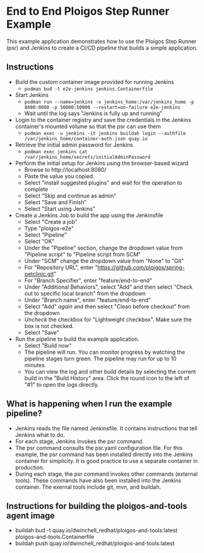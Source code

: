 # End to End Ploigos Step Runner Example
This example application demonstrates how to use the Ploigos Step Runner (psr) and Jenkins to create a CI/CD pipeline that builds a simple application.

## Instructions
* Build the custom container image provided for running Jenkins
  * `podman bud -t e2e-jenkins jenkins.Containerfile`
* Start Jenkins
  * `podman run --name=jenkins -v jenkins_home:/var/jenkins_home -p 8080:8080 -p 50000:50000 --restart=on-failure e2e-jenkins`
  * Wait until the log says "Jenkins is fully up and running"
* Login to the container registry and save the credentials in the Jenkins container's mounted volume so that the psr can use them
  * `podman exec -u jenkins -it jenkins buildah login --authfile /var/jenkins_home/container-auth.json quay.io`
* Retrieve the initial admin password for Jenkins
  * `podman exec jenkins cat /var/jenkins_home/secrets/initialAdminPassword`
* Perform the initial setup for Jenkins using the browser-based wizard
  * Browse to http://localhost:8080/
  * Paste the value you copied.
  * Select "install suggested plugins" and wait for the operation to complete
  * Select "Skip and continue as admin"
  * Select "Save and Finish"
  * Select "Start using Jenkins"
* Create a Jenkins Job to build the app using the Jenkinsfile
  * Select "Create a job"
  * Type "ploigos-e2e"
  * Select "Pipeline"
  * Select "OK"
  * Under the "Pipeline" section, change the dropdown value from "Pipeline script" to "Pipeline script from SCM"
  * Under "SCM" change the dropdown value from "None" to "Git"
  * For "Repository URL", enter "https://github.com/ploigos/spring-petclinic.git"
  * For "Branch Specifier", enter "feature/end-to-end"
  * Under "Additional Behaviors", select "Add" and then select "Check out to specific local branch" from the dropdown
  * Under "Branch name", enter "feature/end-to-end"
  * Select "Add" *again* and then select "Clean before checkout" from the dropdown
  * *Uncheck* the checkbox for "Lightweight checkbox". Make sure the box is not checked.
  * Select "Save"
* Run the pipeline to build the example application.
  * Select "Build now"
  * The pipeline will run. You can monitor progress by watching the pipeline stages turn green. The pipeline may run for up to 10 minutes.
  * You can view the log and other build details by selecting the current build in the "Build History" area. Click the round icon to the left of "#1" to open the logs directly.

## What is happening when I run the example pipeline?
  * Jenkins reads the file named Jenkinsfile. It contains instructions that tell Jenkins what to do.
  * For each stage, Jenkins invokes the psr command.
  * The psr command consults the psr.yaml configuration file. For this example, the psr command has been installed directly into the Jenkins container for simplicity. It is good practice to use a separate container in production.
  * During each stage, the psr command invokes other commands (external tools). These commands have also been installed into the Jenkins container. The exernal tools include git, mvn, and buildah.

## Instructions for building the ploigos-and-tools agent image
* buildah bud -t quay.io/dwinchell_redhat/ploigos-and-tools:latest ploigos-and-tools.Containerfile 
* buildah push quay.io/dwinchell_redhat/ploigos-and-tools:latest

